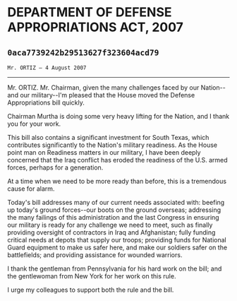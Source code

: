 # DEPARTMENT OF DEFENSE APPROPRIATIONS ACT, 2007
## `0aca7739242b29513627f323604acd79`
`Mr. ORTIZ — 4 August 2007`

---


Mr. ORTIZ. Mr. Chairman, given the many challenges faced by our 
Nation--and our military--I'm pleased that the House moved the Defense 
Appropriations bill quickly.

Chairman Murtha is doing some very heavy lifting for the Nation, and 
I thank you for your work.

This bill also contains a significant investment for South Texas, 
which contributes significantly to the Nation's military readiness. As 
the House point man on Readiness matters in our military, I have been 
deeply concerned that the Iraq conflict has eroded the readiness of the 
U.S. armed forces, perhaps for a generation.

At a time when we need to be more ready than before, this is a 
tremendous cause for alarm.

Today's bill addresses many of our current needs associated with: 
beefing up today's ground forces--our boots on the ground overseas; 
addressing the many failings of this administration and the last 
Congress in ensuring our military is ready for any challenge we need to 
meet, such as finally providing oversight of contractors in Iraq and 
Afghanistan; fully funding critical needs at depots that supply our 
troops; providing funds for National Guard equipment to make us safer 
here, and make our soldiers safer on the battlefields; and providing 
assistance for wounded warriors.

I thank the gentleman from Pennsylvania for his hard work on the 
bill; and the gentlewoman from New York for her work on this rule.

I urge my colleagues to support both the rule and the bill.